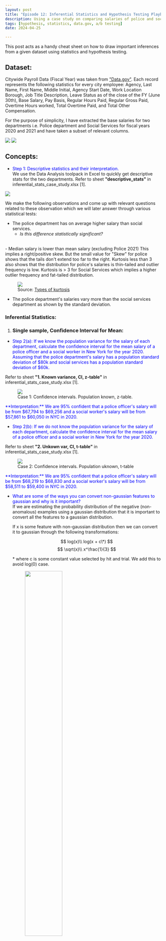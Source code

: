 ```yaml
---
layout: post
title: "Episode 12: Inferential Statistics and Hypothesis Testing Playbook"
description: Using a case study on comparing salaries of police and social services department in New York for 2020 and 2021.
tags: [hypothesis, statistics, data.gov, a/b testing]
date: 2024-04-25

---
```


This post acts as a handy cheat sheet on how to draw important inferences from a given dataset using statistics and hypothesis testing.  

## Dataset:

Citywide Payroll Data (Fiscal Year) was taken from <a href="https://catalog.data.gov/dataset/citywide-payroll-data-fiscal-year">"Data.gov"</a>. Each record represents the following statistics for every city employee: Agency, Last Name, First Name, Middle Initial, Agency Start Date, Work Location Borough, Job Title Description, Leave Status as of the close of the FY (June 30th), Base Salary, Pay Basis, Regular Hours Paid, Regular Gross Paid, Overtime Hours worked, Total Overtime Paid, and Total Other Compensation.

For the purpose of simplicity, I have extracted the base salaries for two departments i.e. Police department and Social Services for fiscal years 2020 and 2021 and have taken a subset of relevant columns. 

<img src="{{site.baseurl}}/assets/episode_12_image_1.png">  

<img src="{{site.baseurl}}/assets/episode_12_image_2.png"> 

## Concepts:  

+ <span style="color:blue">Step 1: Descriptive statistics and their interpretation.</span>       
We use the Data Analysis toolpack in Excel to quickly get descriptive stats for the two departments. Refer to sheet **"descriptive_stats"** in inferential_stats_case_study.xlsx [1].

<img src="{{site.baseurl}}/assets/episode_12_image_3.png">  

We make the following observations and come up with relevant questions related to these observation which we will later answer through various statistical tests: 

- The police department has on average higher salary than social services. 
  - *Is this difference statistically significant?*   
<br/>   
- Median salary is lower than mean salary (excluding Police 2021) This implies a right/positive skew. But the small value for "Skew" for police shows that the tails don't extend too far to the right. Kurtosis less than 3 also shows that the distribution for police's salaries is thin-tailed and outlier frequency is low. Kurtosis is > 3 for Social Services which implies a higher outlier frequency and fat-tailed distribution.    

<figure>
  <img src="{{site.baseurl}}/assets/episode_12_image_4.png">  
  <figcaption>Source: <a href="https://www.scribbr.com/statistics/kurtosis/#:~:text=Kurtosis%20is%20a%20measure%20of,(medium%20tails)%20are%20mesokurtic.">Types of kurtosis</a></figcaption>
</figure>   

- The police department's salaries vary more than the social services department as shown by the standard deviation.    

### Inferential Statistics:  

1. ### Single sample, Confidence Interval for Mean: 

+ <span style="color:blue">Step 2(a): If we know the population variance for the salary of each department, calculate the confidence interval for the mean salary of a police officer and a social worker in New York for the year 2020. Assuming that the police department's salary has a population standard deviation of $80k and social services has a population standard deviation of $60k.</span>  

Refer to sheet **"1. Known variance, CI, z-table"** in inferential_stats_case_study.xlsx [1].  

<figure>
  <img src="{{site.baseurl}}/assets/episode_12_image_5.png">  
  <figcaption>Case 1: Confidence intervals. Population known, z-table. </figcaption>
</figure>  

<p style="color:blue"> **Interpretation:** We are 95% confident that a police officer's salary will be from $67,794 to $69,256 and a social worker's salary will be from $57,861 to $60,050 in NYC in 2020.</p>

+ <span style="color:blue">Step 2(b): If we do not know the population variance for the salary of each department, calculate the confidence interval for the mean salary of a police officer and a social worker in New York for the year 2020.</span>


Refer to sheet **"2. Unkown var, CI, t-table"** in inferential_stats_case_study.xlsx [1].  

<figure>
  <img src="{{site.baseurl}}/assets/episode_12_image_6.png">  
  <figcaption>Case 2: Confidence intervals. Population uknown, t-table</a></figcaption>
</figure> 

<p style="color:blue"> **Interpretation:** We are 95% confident that a police officer's salary will be from $68,219 to $68,830 and a social worker's salary will be from $58,511 to $59,400 in NYC in 2020.</p>

+ <span style="color:blue">What are some of the ways you can convert non-gaussian features to gaussian and why is it important?</span>  
  If we are estimating the probability distribution of the negative (non-anomalous) examples using a gaussian distribution that it is important to convert all the features to a gaussian distribution. 

  If x is some feature with non-gaussian distribution then we can convert it to gaussian through the following transformations:

  $$ log(x)\\
  log(x + c\*) $$ 
  $$ \sqrt(x)\\
  x^\frac{1}{3} $$

  \* where c is some constant value selected by hit and trial. We add this to avoid log(0) case. 


   <figure>
    <img src="{{site.baseurl}}/assets/gaussian.png" width="55%" height="55%">       
    <figcaption>Source: <a href="https://www.coursera.org/learn/unsupervised-learning-recommenders-reinforcement-learning/lecture/7MOXj/choosing-what-features-to-use"> Week 1, Unsupervised Learning, Recommenders, Reinforcement Learning by Andrew Ng</a></figcaption>
   </figure> 

+ <span style="color:blue">What do we do when, after building our density estimation model we find out that the probability of an anomalous event is close to a normal event?</span>   

   In these cases, it helps to come up with a derived variables e.g. ratio of a feature that takes a very small value for anomalies and a feature that take very high value in case of anomalies. 

   <figure>
    <img src="{{site.baseurl}}/assets/problem_anomaly.png" width="55%" height="55%">       
    <figcaption>Source: <a href="https://www.coursera.org/learn/unsupervised-learning-recommenders-reinforcement-learning/lecture/7MOXj/choosing-what-features-to-use"> Week 1, Unsupervised Learning, Recommenders, Reinforcement Learning by Andrew Ng</a></figcaption>
   </figure> 

+ <span style="color:blue">What is mean normalization, why do we do it when building recommender systems? When do we do it row wise and when is it done column wise?</span>   

   Mean normalization is done by subtracting mean of every feature from each value of the feature.
   Generally, it is done to scale features. To bring all values to the same range. When it is divided by the range, the features are scaled. 

   <img src="{{site.baseurl}}/assets/mean_norm.png" width="55%" height="55%"> 

   If the denominator is standard deviation, then it the process is called standardization. The resulting distribution has 0 mean and unit variance. 

   <img src="{{site.baseurl}}/assets/mean_norm1.png" width="55%" height="55%"> 

   Optimization algorithms converge faster when the features are scaled. 

   In recommender systems, we only do mean normalization (subtract mean from each value of the rating in the per-item matrix) to fix cold-start issue. If a new user shows up in the system and we have not done mean normalization, then the algorithm will assume that the new user will give 0 rating to every movie. But after mean normalization, the algorithm will assume that the new user will rate each movie according to the average rating of that movie based on existing users. For this we do row wise mean normalization (items are in the rows and users are in the columns of the matrix).

   If a new movie shows up and no user has rated it yet, then in order to estimate it's ratings, we do column wise mean normalization. But this is not advisable.


   <figure>
    <img src="{{site.baseurl}}/assets/mean_norm2.png" width="55%" height="55%">       
    <figcaption>Source: <a href="https://www.coursera.org/learn/unsupervised-learning-recommenders-reinforcement-learning/lecture/hTjvz/mean-normalization"> Week 2, Unsupervised Learning, Recommenders, Reinforcement Learning by Andrew Ng</a></figcaption>
   </figure> 


+ <span style="color:blue">What is the difference between collaborative and content-based filtering?</span>   
  - **Collaborative Filtering**:
  Recommendations are based on ratings of other users who are considered similar to you.

  - **Content based Filtering**:
  Recommendations are based on user and item features to find a good match (with the help of dot product).
